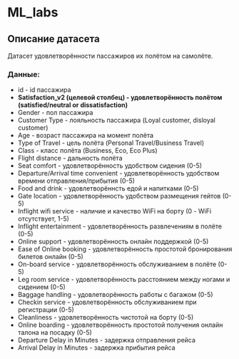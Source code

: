 # ML_labs

## Описание датасета
Датасет удовлетворённости пассажиров их полётом на самолёте.
### Данные:
* id - id пассажира
* <b>Satisfaction_v2 (целевой столбец) - удовлетворённость полётом (satisfied/neutral or dissatisfaction)</b>
* Gender - пол пассажира
* Customer Type - лояльность пассажира (Loyal customer, disloyal customer)
* Age - возраст пассажира на момент полёта
* Type of Travel - цель полёта (Personal Travel/Business Travel)
* Class - класс полёта (Business, Eco, Eco Plus)
* Flight distance - дальность полёта
* Seat comfort - удовлетворённость удобством сидения (0-5)
* Departure/Arrival time convenient - удовлетворённость удобством времени отправления/прибытия (0-5)
* Food and drink - удовлетворённсть едой и напитками (0-5)
* Gate location - удовлетворённость удобством размещения гейтов (0-5)
* Inflight wifi service - наличие и качество WiFi на борту (0 - WiFi отсутствует, 1-5)
* Inflight entertainment - удовлетворённость развлечениям в полёте (0-5)
* Online support - удовлетворённость онлайн поддержкой (0-5)
* Ease of Online booking - удовлетворённость простотой бронирования билетов онлайн (0-5)
* On-board service - удовлетворённость обслуживанием в полёте (0-5)
* Leg room service - удовлетворённость расстоянием между ногами и сидением (0-5)
* Baggage handling - удовлетворённость работы с багажом (0-5)
* Checkin service - удовлетворённость обслуживанием при регистрации (0-5)
* Cleanliness - удовлетворённость чистотой на борту (0-5)
* Online boarding - удовлетворённость простотой получения онлайн талона на посадку (0-5)
* Departure Delay in Minutes - задержка отправления рейса
* Arrival Delay in Minutes - задержка прибытия рейса

